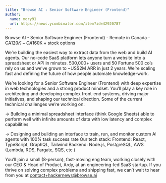 ```yaml
---
title: "Browse AI : Senior Software Engineer (Frontend)"
author:
  name: mory91
  url: https://news.ycombinator.com/item?id=42920787
---
```

Browse AI - Senior Software Engineer (Frontend) - Remote in Canada - CA$120K-CA$160K + stock options

We’re building the easiest way to extract data from the web and build AI agents. Our no-code SaaS platform lets anyone turn a website into a spreadsheet or API in minutes. 500,000+ users and 50 Fortune 500 co’s rely on us and we’ve grown to ~US$2M ARR in just 2 years. We’re scaling fast and defining the future of how people automate knowledge-work.

We’re looking for a Senior Software Engineer (Frontend) with deep expertise in web technologies and a strong product mindset. You’ll play a key role in architecting and developing complex front-end systems, driving major initiatives, and shaping our technical direction.
Some of the current technical challenges we’re working on:

→ Building a minimal spreadsheet interface (think Google Sheets) able to perform well with infinite amounts of data with low latency and complex capabilities

→ Designing and building an interface to train, run, and monitor custom AI agents with 100% task success rate
Our tech stack:
Frontend: React, TypeScript, GraphQL, Tailwind
Backend: Node.js, PostgreSQL, AWS (Lambda, RDS, Fargate, SQS, etc.)

You’ll join a small (8-person), fast-moving eng team, working closely with our CEO &amp; Head of Product, Ardy, at an engineering-led SaaS startup. 
If you thrive on solving complex problems and shipping fast, we can’t wait to hear from you at contact+hackernews@browse.ai
<JobApplication />
